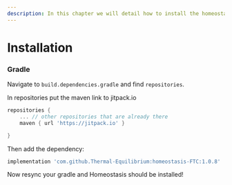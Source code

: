 ```yaml
---
description: In this chapter we will detail how to install the homeostasis library
---
```


# Installation

### Gradle

Navigate to `build.dependencies.gradle` and find `repositories`.

In repositories put the maven link to jitpack.io

```groovy
repositories {
    ... // other repositories that are already there
    maven { url 'https://jitpack.io' }

}
```

Then add the dependency:

```groovy
implementation 'com.github.Thermal-Equilibrium:homeostasis-FTC:1.0.8'
```

Now resync your gradle and Homeostasis should be installed!

